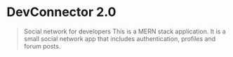 
# DevConnector 2.0

>Social network for developers
This is a MERN stack application. It is a small social network app that includes authentication, profiles and forum posts.

